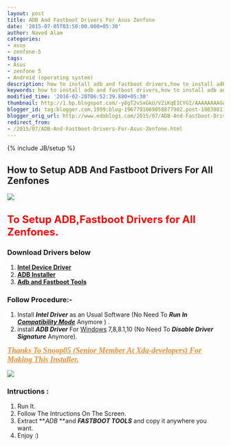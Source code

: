 ```yaml
---
layout: post
title: ADB And Fastboot Drivers For Asus Zenfone
date: '2015-07-05T03:50:00.000+05:30'
author: Naved Alam
categories:
- asus
- zenfone-5
tags:
- Asus
- zenfone 5
- Android (operating system)
description: how to install adb and fastboot drivers,how to install adb and fastboot drivers for zenfone 4,zenfone 5,zenfone 6, install adb and fastboot drivers in pc
keywords: how to install adb and fastboot drivers,how to install adb and fastboot drivers for zenfone 4,zenfone 5,zenfone 6, install adb and fastboot drivers in pc
modified_time: '2016-02-20T06:52:39.880+05:30'
thumbnail: http://1.bp.blogspot.com/-y8gT2vSxGkU/VZiKqE1CYGI/AAAAAAAAGwU/dXiWM80MvW4/s72-c/Setup-ADB-And-Fastboot-Drivers-For-Asus-Zenfone.png
blogger_id: tag:blogger.com,1999:blog-1967791069058877982.post-188388117113057023
blogger_orig_url: http://www.edablogs.com/2015/07/ADB-And-Fastboot-Drivers-For-Asus-Zenfone.html
redirect_from:
- /2015/07/ADB-And-Fastboot-Drivers-For-Asus-Zenfone.html
---
```


{% include JB/setup %}

## How to Setup ADB And Fastboot Drivers For All Zenfones

[![](http://1.bp.blogspot.com/-y8gT2vSxGkU/VZiKqE1CYGI/AAAAAAAAGwU/dXiWM80MvW4/s1600/Setup-ADB-And-Fastboot-Drivers-For-Asus-Zenfone.png)](http://1.bp.blogspot.com/-y8gT2vSxGkU/VZiKqE1CYGI/AAAAAAAAGwU/dXiWM80MvW4/s1600/Setup-ADB-And-Fastboot-Drivers-For-Asus-Zenfone.png)

## **<span style="color: red; font-family: inherit; font-size: x-large;">To Setup ADB,Fastboot Drivers for All Zenfones.</span>**

### Download Drivers below

1.  **[Intel Device Driver](http://www.mediafire.com/download/5sfctvy4539c65g/IntelAndroidDrvSetup1.9.0.exe)**
2.  **[ADB Installer](https://drive.google.com/file/d/0B0MKgCbUM0itVVFWRC02Q0VBQnc/view?usp=sharing)**
3.  **[Adb and Fastboot Tools](http://sh.st/xBqo9)**

<script async src="//pagead2.googlesyndication.com/pagead/js/adsbygoogle.js"></script>
<!-- eda-posts -->
<ins class="adsbygoogle"
     style="display:block"
     data-ad-client="ca-pub-7943122633795545"
     data-ad-slot="7080728318"
     data-ad-format="auto"></ins>
<script>
(adsbygoogle = window.adsbygoogle || []).push({});
</script>

### Follow Procedure:-

1.  Install **_Intel Driver_** as an Usual Software (No Need To **_Run In [Compatibility Mode](http://en.wikipedia.org/wiki/Compatibility_mode "Compatibility mode")_** Anymore ) .
2.  install **_ADB Driver_** For [Windows](http://en.wikipedia.org/wiki/Microsoft_Windows "Microsoft Windows") 7,8,8.1,10 (No Need To **_Disable Driver Signature_** Anymore).

**<span style="color: #e69138; font-family: Times, Times New Roman, serif; font-size: large;">_<u>Thanks To Snoop05 (Senior Member At Xda-developers) For Making This Installer.</u>_</span>**

<span style="color: #1e1e1e; font-family: open sans, sans-serif;"><span style="background-color: white; font-size: 15px; line-height: 25px;"></span></span>[![](http://4.bp.blogspot.com/-LP_fidzPsBE/VZhYfyOrTII/AAAAAAAAJKw/39PIhSpRR3A/s320/2.png)](http://4.bp.blogspot.com/-LP_fidzPsBE/VZhYfyOrTII/AAAAAAAAJKw/39PIhSpRR3A/s1600/2.png)  

### Intructions :

1.  Run It.
2.  Follow The Intructions On The Screen.
3.  Extract **_ADB_ **and **_FASTBOOT TOOLS_** and copy it anywhere you want.
4.  Enjoy :)
